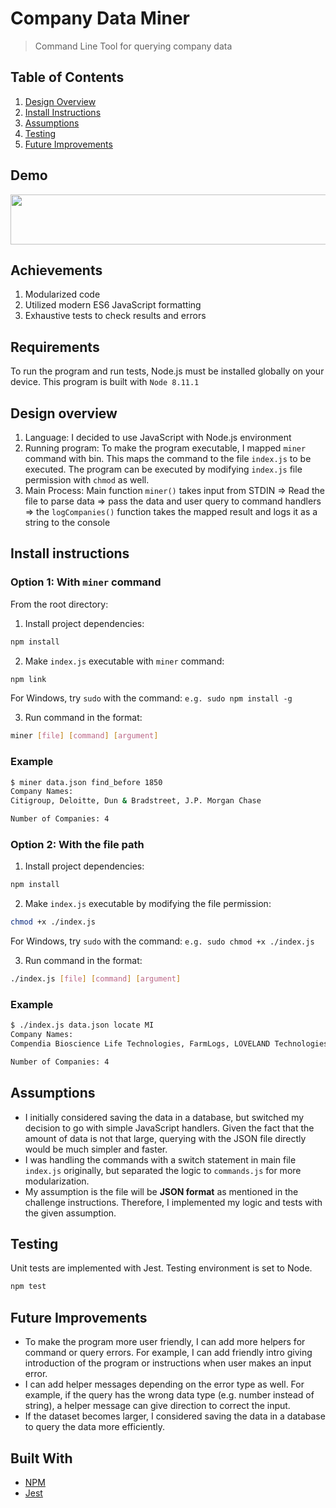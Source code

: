 # Company Data Miner
> Command Line Tool for querying company data

## Table of Contents

1. [Design Overview](#design-overview)
2. [Install Instructions](#install-instructions)
3. [Assumptions](#assumptions)
4. [Testing](#testing)
5. [Future Improvements](#future-improvements)

## Demo

<img width="700" height="80" src="https://i.imgur.com/NmPzAa9.png">


## Achievements

1. Modularized code
2. Utilized modern ES6 JavaScript formatting
3. Exhaustive tests to check results and errors

## Requirements

To run the program and run tests, Node.js must be installed globally on your device. 
This program is built with `Node 8.11.1`

## Design overview

1. Language: I decided to use JavaScript with Node.js environment 
2. Running program: To make the program executable, I mapped `miner` command with bin. This maps the command to the file `index.js` to be executed. The program can be executed by modifying `index.js` file permission with `chmod` as well. 
3. Main Process: Main function `miner()` takes input from STDIN => Read the file to parse data => pass the data and user query to command handlers
=> the `logCompanies()` function takes the mapped result and logs it as a string to the console


## Install instructions

  ### Option 1: With `miner` command
From the root directory:

1. Install project dependencies: 

```sh
npm install 
```

2. Make `index.js` executable with `miner` command:  

```sh
npm link
```

For Windows, try `sudo` with the command: `e.g. sudo npm install -g`


3. Run command in the format: 

```sh
miner [file] [command] [argument]
```

### Example
```sh
$ miner data.json find_before 1850
Company Names:
Citigroup, Deloitte, Dun & Bradstreet, J.P. Morgan Chase

Number of Companies: 4
```

  ### Option 2: With the file path 

1. Install project dependencies: 

```sh
npm install
```

2. Make `index.js` executable by modifying the file permission:  

```sh
chmod +x ./index.js
```

For Windows, try `sudo` with the command: `e.g. sudo chmod +x ./index.js`


3. Run command in the format: 

```sh
./index.js [file] [command] [argument]
```

### Example
```sh
$ ./index.js data.json locate MI                                                                     
Company Names:
Compendia Bioscience Life Technologies, FarmLogs, LOVELAND Technologies, Munetrix

Number of Companies: 4
```

## Assumptions

- I initially considered saving the data in a database, but switched my decision to go with simple JavaScript handlers. Given the fact that the amount of data is not that large, querying with the JSON file directly would be much simpler and faster.
- I was handling the commands with a switch statement in main file `index.js` originally, but separated the logic to `commands.js` for more modularization.
- My assumption is the file will be <b>JSON format</b> as mentioned in the challenge instructions. Therefore, I implemented my logic and tests with the given assumption.

## Testing

Unit tests are implemented with Jest. Testing environment is set to Node.

```sh
npm test
```

## Future Improvements

- To make the program more user friendly, I can add more helpers for command or query errors. For example, I can add friendly intro giving introduction of the program or instructions when user makes an input error.
- I can add helper messages depending on the error type as well. For example, if the query has the wrong data type (e.g. number instead of string), a helper message can give direction to correct the input.
- If the dataset becomes larger, I considered saving the data in a database to query the data more efficiently.


## Built With

* [NPM](https://www.npmjs.com)
* [Jest](https://jestjs.io)